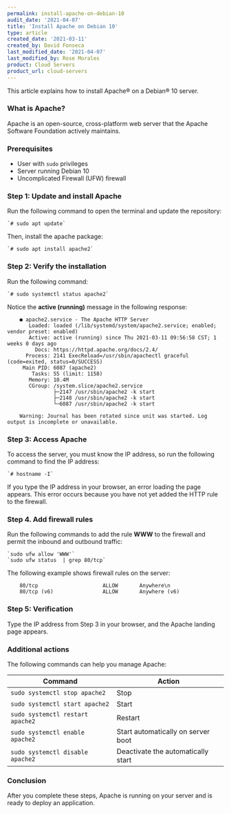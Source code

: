 ```yaml
---
permalink: install-apache-on-debian-10
audit_date: '2021-04-07'
title: 'Install Apache on Debian 10'
type: article
created_date: '2021-03-11'
created_by: David Fonseca
last_modified_date: '2021-04-07'
last_modified_by: Rose Morales
product: Cloud Servers
product_url: cloud-servers
---
```


This article explains how to install Apache&reg; on a Debian&reg; 10 server.

### What is Apache?

Apache is an open-source, cross-platform web server that the Apache Software
Foundation actively maintains.

### Prerequisites

- User with `sudo` privileges
- Server running Debian 10
- Uncomplicated Firewall (UFW) firewall

### Step 1: Update and install Apache

Run the following command to open the terminal and update the repository:

    `# sudo apt update`

Then, install the apache package:

    `# sudo apt install apache2`

### Step 2: Verify the installation

Run the following command:

    `# sudo systemctl status apache2`

Notice the **active (running)** message in the following response:

```
    ● apache2.service - The Apache HTTP Server
       Loaded: loaded (/lib/systemd/system/apache2.service; enabled; vendor preset: enabled)
       Active: active (running) since Thu 2021-03-11 09:56:58 CST; 1 weeks 0 days ago
         Docs: https://httpd.apache.org/docs/2.4/
      Process: 2141 ExecReload=/usr/sbin/apachectl graceful (code=exited, status=0/SUCCESS)
     Main PID: 6087 (apache2)
        Tasks: 55 (limit: 1158)
       Memory: 10.4M
       CGroup: /system.slice/apache2.service
               ├─2147 /usr/sbin/apache2 -k start
               ├─2148 /usr/sbin/apache2 -k start
               └─6087 /usr/sbin/apache2 -k start

    Warning: Journal has been rotated since unit was started. Log output is incomplete or unavailable.
```

### Step 3: Access Apache

To access the server, you must know the IP address, so run the following command to find the IP address:

    `# hostname -I`

If you type the IP address in your browser, an error loading the page appears. This error occurs because
you have not yet added the HTTP rule to the firewall.

### Step 4. Add firewall rules

Run the following commands to add the rule **WWW** to the firewall and permit the inbound and outbound traffic:

    `sudo ufw allow 'WWW'`
    `sudo ufw status  | grep 80/tcp`

The following example shows firewall rules on the server:

```
    80/tcp                     ALLOW       Anywhere\n
    80/tcp (v6)                ALLOW       Anywhere (v6)
```

### Step 5: Verification

Type the IP address from Step 3 in your browser, and the Apache landing page appears.

### Additional actions

The following commands can help you manage Apache:

| Command                          | Action                             |
|----------------------------------|------------------------------------|
| `sudo systemctl stop apache2`    | Stop                               |
| `sudo systemctl start apache2`   | Start                              |
| `sudo systemctl restart apache2` | Restart                            |
| `sudo systemctl enable apache2`  | Start automatically on server boot |
| `sudo systemctl disable apache2` | Deactivate the automatically start |

### Conclusion

After you complete these steps, Apache is running on your server and is ready to deploy an application.
